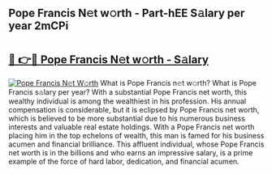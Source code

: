 ## Pope Francis N𝚎t w𝚘rth - Part-hEE S𝚊lary per year 2mCPi

# <h2><a href="http://gc4j2j.nevu.top/?p=Pope+Francis">🔗 👉🔴 Pope Francis N𝚎t w𝚘rth - S𝚊lary</a></h2>

[![Pope Francis N𝚎t W𝚘rth](https://i.imgur.com/Oavwk0R.jpeg)](http://gc4j2j.nevu.top/?p=Pope+Francis)
What is Pope Francis n𝚎t w𝚘rth? What is Pope Francis s𝚊lary per year?
With a substantial Pope Francis net worth, this wealthy individual is among the wealthiest in his profession. His annual compensation is considerable, but it is eclipsed by Pope Francis net worth, which is believed to be more substantial due to his numerous business interests and valuable real estate holdings. With a Pope Francis net worth placing him in the top echelons of wealth, this man is famed for his business acumen and financial brilliance. This affluent individual, whose Pope Francis net worth is in the billions and who earns an impressive salary, is a prime example of the force of hard labor, dedication, and financial acumen.
